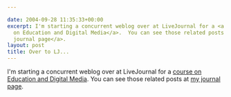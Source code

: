 ```yaml
---

date: 2004-09-28 11:35:33+00:00
excerpt: I'm starting a concurrent weblog over at LiveJournal for a <a href="http://www.jasonnolan.net/kmd2003/">course
  on Education and Digital Media</a>.  You can see those related posts at <a href="http://livejournal.com/users/fink08">my
  journal page</a>.
layout: post
title: Over to LJ...
---
```


I'm starting a concurrent weblog over at LiveJournal for a [course on Education and Digital Media](http://www.jasonnolan.net/kmd2003/).  You can see those related posts at [my journal page](http://livejournal.com/users/fink08).
